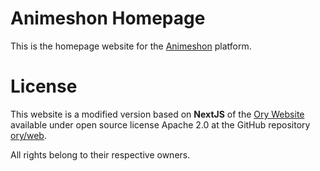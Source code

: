 # Animeshon Homepage

This is the homepage website for the [Animeshon](https://animeshon.com/) platform.

# License

This website is a modified version based on **NextJS** of the [Ory Website](https://www.ory.sh/) available under open source license Apache 2.0 at the GitHub repository [ory/web](https://github.com/ory/web).

All rights belong to their respective owners.
